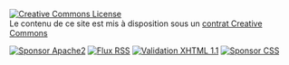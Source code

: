 [![Creative Commons License](http://i.creativecommons.org/l/by-nc-sa/3.0/88x31.png)](http://creativecommons.org/licenses/by-nc-sa/3.0/deed.fr "Se rendre sur le site de Creative Commons pour en apprendre plus sur la licence CC-by-nc-sa")<br />
Le contenu de ce site est mis à disposition sous un [contrat Creative Commons](http://creativecommons.org/licenses/by-nc-sa/3.0 "Se rendre sur le site de Creative Commons pour en apprendre plus sur la licence CC-by-nc-sa")

[![Sponsor Apache2][1]][2] [![Flux RSS][3]][7]
[![Validation XHTML 1.1][4]][5] [![Sponsor CSS][6]][8]

 [1]: ${BASE_URL}/images/apache.gif (Fonctionne sous Apache2)
 [2]: http://apache.org/ (Visiter le site officiel de Apache, le serveur Web)
 [3]: ${BASE_URL}/images/rss.png (Abonnement RSS)
 [4]: ${BASE_URL}/images/xhtml.jpg (Validation XHTML 1.1)
 [5]: http://validator.w3.org/check?uri=${BASE_URL} (Vérifier la validité de ce site à l'aide du validateur du W3C)
 [6]: ${BASE_URL}/images/css.jpg (Utilise du CSS)
 [7]: ${BASE_URL}/rss.xml (Suivre le flux RSS)
 [8]: http://jigsaw.w3.org/css-validator/validator?uri=${BASE_URL} (Vérifier la validité de ce site à l'aide du validateur du W3C)


